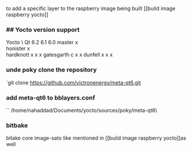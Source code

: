 

to add a specific layer to the raspberry image being built [[build image raspberry  yocto]]
### ## Yocto version support
 
Yocto \ Qt	6.2	6.1	6.0
master	x		
honister	x		
hardknott	x	x	x
gatesgarth	c	x	x
dunfell	x	x	x


### unde poky clone the repository


`git clone https://github.com/victronenergy/meta-qt6.git

### add meta-qt6  to bblayers.conf 

 `` /home/nahaddad/Documents/yocto/sources/poky/meta-qt6\


### bitbake 

bitake core image-sato like mentioned in [[build image raspberry  yocto]]as well 

 